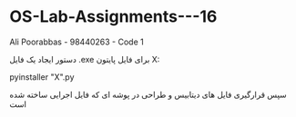 # OS-Lab-Assignments---16
Ali Poorabbas - 98440263 - Code 1

دستور ایجاد یک فایل .exe برای فایل پایتون X:

pyinstaller "X".py

سپس قرارگیری فایل های دیتابیس و طراحی در پوشه ای که فایل اجرایی ساخته شده است
